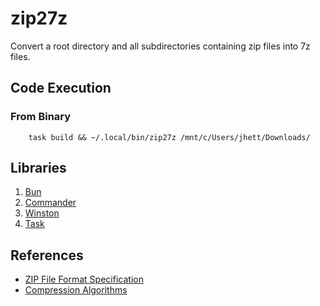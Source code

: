 # zip27z

Convert a root directory and all subdirectories containing zip files into 7z files.

## Code Execution

### From Binary

```shell
    task build && ~/.local/bin/zip27z /mnt/c/Users/jhett/Downloads/ 
```


## Libraries

1. [Bun](https://bun.sh/docs/bundler/executables)
2. [Commander](https://github.com/tj/commander.js/tree/master)
3. [Winston](https://github.com/winstonjs/winston)
4. [Task](https://taskfile.dev)

## References

- [ZIP File Format Specification](https://pkware.cachefly.net/webdocs/casestudies/APPNOTE.TXT)
- [Compression Algorithms](https://en.wikipedia.org/wiki/Data_compression)
